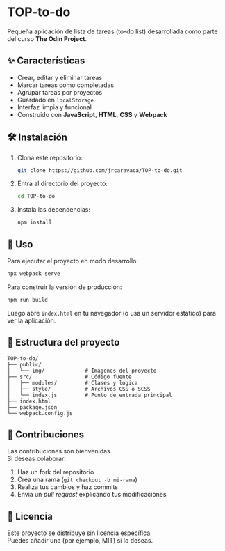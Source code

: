# TOP-to-do

Pequeña aplicación de lista de tareas (to-do list) desarrollada como parte del curso **The Odin Project**.

## ✨ Características

- Crear, editar y eliminar tareas  
- Marcar tareas como completadas  
- Agrupar tareas por proyectos  
- Guardado en `localStorage`  
- Interfaz limpia y funcional  
- Construido con **JavaScript**, **HTML**, **CSS** y **Webpack**

## 🛠️ Instalación

1. Clona este repositorio:  
   ```bash
   git clone https://github.com/jrcaravaca/TOP-to-do.git
   ```

2. Entra al directorio del proyecto:  
   ```bash
   cd TOP-to-do
   ```

3. Instala las dependencias:  
   ```bash
   npm install
   ```

## 🚀 Uso

Para ejecutar el proyecto en modo desarrollo:

```bash
npx webpack serve
```

Para construir la versión de producción:

```bash
npm run build
```

Luego abre `index.html` en tu navegador (o usa un servidor estático) para ver la aplicación.

## 🧩 Estructura del proyecto

```
TOP-to-do/
├── public/
│   └── img/             # Imágenes del proyecto
├── src/                 # Código fuente
│   ├── modules/         # Clases y lógica
│   ├── style/           # Archivos CSS o SCSS
│   └── index.js         # Punto de entrada principal
├── index.html
├── package.json
└── webpack.config.js
```

## 🤝 Contribuciones

Las contribuciones son bienvenidas.  
Si deseas colaborar:

1. Haz un fork del repositorio  
2. Crea una rama (`git checkout -b mi-rama`)  
3. Realiza tus cambios y haz commits  
4. Envía un *pull request* explicando tus modificaciones  

## 📜 Licencia

Este proyecto se distribuye sin licencia específica.  
Puedes añadir una (por ejemplo, MIT) si lo deseas.